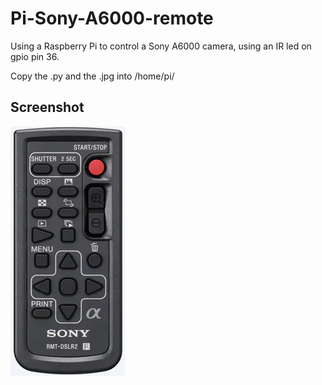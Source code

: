 # Pi-Sony-A6000-remote

Using a Raspberry Pi to control a Sony A6000 camera, using an IR led on gpio pin 36.

Copy the .py and the .jpg into /home/pi/

## Screenshot

![screenshot](sony_rmt_dslr2.jpg)
